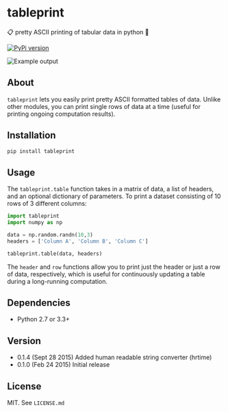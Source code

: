 # tableprint
:clipboard: pretty ASCII printing of tabular data in python :snake:

[![PyPi version](https://img.shields.io/pypi/v/tableprint.svg)](https://pypi.python.org/pypi/tableprint)

![Example output](https://raw.githubusercontent.com/nirum/tableprint/master/example.png)

## About
`tableprint` lets you easily print pretty ASCII formatted tables of data.
Unlike other modules, you can print single rows of data at a time (useful for printing ongoing computation results).

## Installation
```bash
pip install tableprint
```

## Usage
The `tableprint.table` function takes in a matrix of data, a list of headers, and an optional dictionary of parameters. To print a dataset consisting of 10 rows of 3 different columns:
```python
import tableprint
import numpy as np

data = np.random.randn(10,3)
headers = ['Column A', 'Column B', 'Column C']

tableprint.table(data, headers)
```

The `header` and `row` functions allow you to print just the header or just a row of data, respectively, which is useful for continuously updating a table during a long-running computation.

## Dependencies
- Python 2.7 or 3.3+

## Version
- 0.1.4 (Sept 28 2015) Added human readable string converter (hrtime)
- 0.1.0 (Feb 24 2015) Initial release

## License
MIT. See `LICENSE.md`
